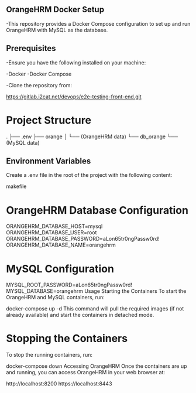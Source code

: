 ## OrangeHRM Docker Setup
-This repository provides a Docker Compose configuration to set up and run OrangeHRM with MySQL as the database.

## Prerequisites
-Ensure you have the following installed on your machine:

-Docker
-Docker Compose

-Clone the repository from:

https://gitlab.i2cat.net/devops/e2e-testing-front-end.git

# Project Structure
.
├── .env
├── orange
│   └── (OrangeHRM data)
└── db_orange
    └── (MySQL data)

## Environment Variables
Create a .env file in the root of the project with the following content:

makefile

# OrangeHRM Database Configuration
ORANGEHRM_DATABASE_HOST=mysql
ORANGEHRM_DATABASE_USER=root
ORANGEHRM_DATABASE_PASSWORD=aLon65tr0ngPassw0rd!
ORANGEHRM_DATABASE_NAME=orangehrm

# MySQL Configuration
MYSQL_ROOT_PASSWORD=aLon65tr0ngPassw0rd!
MYSQL_DATABASE=orangehrm
Usage
Starting the Containers
To start the OrangeHRM and MySQL containers, run:


docker-compose up -d
This command will pull the required images (if not already available) and start the containers in detached mode.

# Stopping the Containers
To stop the running containers, run:


docker-compose down
Accessing OrangeHRM
Once the containers are up and running, you can access OrangeHRM in your web browser at:

http://localhost:8200
https://localhost:8443